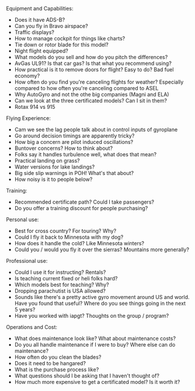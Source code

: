 Equipment and Capabilities:
- Does it have ADS-B? 
- Can you fly in Bravo airspace?
- Traffic displays?
- How to manage cockpit for things like charts?
- Tie down or rotor blade for this model?
- Night flight equipped?
- What models do you sell and how do you pitch the differences?
- AvGas UL91? Is that car gas? Is that what you recommend using?
- How practical is it to remove doors for flight? Easy to do? Bad fuel economy?
- How often do you find you're canceling flights for weather? Especially compared to how often you're canceling compared to ASEL
- Why AutoGyro and not the othe big companies (Magni and ELA)
- Can we look at the three certificated models? Can I sit in them?
- Rotax 914 vs 915


Flying Experience:
- Cam we see the lag people talk about in control inputs of gyroplane 
- Go around decision timings are apparently tricky?
- How big a concern are pilot induced oscillations?
- Buntover concerns? How to think about?
- Folks say it handles turbulence well, what does that mean?
- Practical landing on grass?
- Water versions for lake landings?
- Big side slip warnings in POH! What's that about?
- How noisy is it to people below?


Training:
- Recommended certificate path? Could I take passengers?
- Do you offer a training discount for people purchasing?


Personal use:
- Best for cross country? For touring? Why?
- Could I fly it back to Minnesota with my dog?
- How does it handle the cold? Like Minnesota winters?
- Could you / would you fly it over the sierras? Mountains more generally?


Professional use:
- Could I use it for instructing? Rentals?
- Is teaching current fixed or heli folks hard? 
- Which models best for teaching? Why?
- Dropping parachutist is USA allowed?
- Sounds like there's a pretty active gyro movement around US and world. Have you found that useful? Where do you see things going in the next 5 years?
- Have you worked with iapgt? Thoughts on the group / program?


Operations and Cost:
- What does maintenance look like? What about maintenance costs?
- Do you all handle maintenance if I were to buy? Where else can do maintenance?
- How often do you clean the blades?
- Does it need to be hangared?
- What is the purchase process like? 
- What questions should I be asking that I haven't thought of?
- How much more expensive to get a certificated model? Is it worth it?


